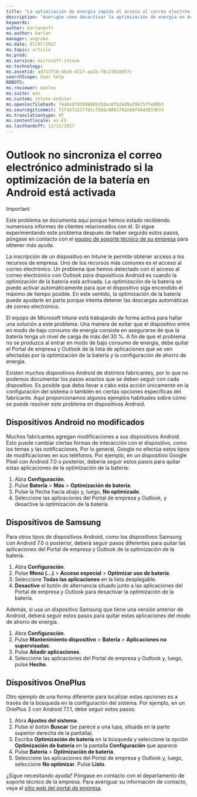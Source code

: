 ```yaml
---
title: "La optimización de energía impide el acceso al correo electrónico | Microsoft Docs"
description: "Averigüe cómo desactivar la optimización de energía en Android para asegurarse de que recibe el correo electrónico."
keywords: 
author: barlanmsft
ms.author: barlan
manager: angrobe
ms.date: 07/07/2017
ms.topic: article
ms.prod: 
ms.service: microsoft-intune
ms.technology: 
ms.assetid: ad713f18-40a9-421f-aa2b-f8c21028d57c
searchScope: User help
ROBOTS: 
ms.reviewer: maxles
ms.suite: ems
ms.custom: intune-enduser
ms.openlocfilehash: f4a6ed7d399806b2b8ac8fb24d9a29675ffe00b3
ms.sourcegitcommit: f2f147a1177d1cf5bbc8001701eb8f44dd833b7d
ms.translationtype: HT
ms.contentlocale: es-ES
ms.lasthandoff: 12/12/2017
---
```

# <a name="outlook-wont-sync-managed-email-when-battery-optimization-for-android-is-turned-on"></a>Outlook no sincroniza el correo electrónico administrado si la optimización de la batería en Android está activada

> [!IMPORTANT]
> Este problema se documenta aquí porque hemos estado recibiendo numerosos informes de clientes relacionados con él. Si sigue experimentando este problema después de haber seguido estos pasos, póngase en contacto con el [equipo de soporte técnico de su empresa](https://portal.manage.microsoft.com#HelpDeskDialog) para obtener más ayuda.

La inscripción de un dispositivo en Intune le permite obtener acceso a los recursos de empresa. Uno de los recursos más comunes es el acceso al correo electrónico. Un problema que hemos detectado con el acceso al correo electrónico con Outlook para dispositivos Android es cuando la optimización de la batería está activada. La optimización de la batería se puede activar automáticamente para que el dispositivo siga encendido el máximo de tiempo posible. En este sentido, la optimización de la batería puede ayudarle en parte porque intenta detener las descargas automáticas de correo electrónico.

El equipo de Microsoft Intune está trabajando de forma activa para hallar una solución a este problema. Una manera de evitar que el dispositivo entre en modo de bajo consumo de energía consiste en asegurarse de que la batería tenga un nivel de carga de más del 30 %. A fin de que el problema no se produzca al entrar en modo de bajo consumo de energía, debe quitar el Portal de empresa y Outlook de la lista de aplicaciones que se ven afectadas por la optimización de la batería y la configuración de ahorro de energía.

Existen muchos dispositivos Android de distintos fabricantes, por lo que no podemos documentar los pasos exactos que se deben seguir con cada dispositivo. Es posible que deba llevar a cabo esta acción únicamente en la configuración del sistema o también en ciertas opciones específicas del fabricante. Aquí proporcionamos algunos ejemplos habituales sobre cómo se puede resolver este problema en dispositivos Android.

## <a name="unmodified-android-devices"></a>Dispositivos Android no modificados

Muchos fabricantes agregan modificaciones a sus dispositivos Android. Esto puede cambiar ciertas formas de interacción con el dispositivo, como los temas y las notificaciones. Por lo general, Google no efectúa estos tipos de modificaciones en sus teléfonos. Por ejemplo, en un dispositivo Google Pixel con Android 7.0 o posterior, debería seguir estos pasos para quitar estas aplicaciones de la optimización de la batería:

1. Abra **Configuración**.
2. Pulse **Batería** > **Más** > **Optimización de batería**.
3. Pulse la flecha hacia abajo y, luego, **No optimizado**.
4. Seleccione las aplicaciones del Portal de empresa y Outlook, y desactive la optimización de la batería.

## <a name="samsung-devices"></a>Dispositivos de Samsung

Para otros tipos de dispositivos Android, como los dispositivos Samsung con Android 7.0 o posterior, deberá seguir pasos diferentes para quitar las aplicaciones del Portal de empresa y Outlook de la optimización de la batería.

1. Abra **Configuración**.
2. Pulse **Menú (...)**  >  **Acceso especial** > **Optimizar uso de batería**.
3. Seleccione **Todas las aplicaciones** en la lista desplegable.
4. **Desactive** el botón de alternancia situado junto a las aplicaciones del Portal de empresa y Outlook para desactivar la optimización de la batería.

Además, si usa un dispositivo Samsung que tiene una versión anterior de Android, deberá seguir estos pasos para quitar estas aplicaciones del modo de ahorro de energía.

1. Abra **Configuración**.
2. Pulse **Mantenimiento dispositivo** > **Batería** > **Aplicaciones no supervisadas**.
3. Pulse **Añadir aplicaciones**.
4. Seleccione las aplicaciones del Portal de empresa y Outlook y, luego, pulse **Hecho**.

## <a name="oneplus-devices"></a>Dispositivos OnePlus

Otro ejemplo de una forma diferente para localizar estas opciones es a través de la búsqueda en la configuración del sistema. Por ejemplo, en un OnePlus 3 con Android 7.1.1, debe seguir estos pasos: 

1. Abra **Ajustes del sistema**. 
2. Pulse el botón **Buscar** (se parece a una lupa, situada en la parte superior derecha de la pantalla). 
3. Escriba **Optimización de batería** en la búsqueda y seleccione la opción **Optimización de batería** en la pantalla **Configuración** que aparece. 
4. Pulse **Batería** > **Optimización de batería**.
5. Seleccione las aplicaciones del Portal de empresa y Outlook y, luego, seleccione **No optimizar**. Pulse **Listo**.

<!--On a OnePlus 5 device with Android 7.1.1, you would follow these steps to remove these apps from battery optimization:
1. Open **Settings**.
2. Tap **Battery** > **Battery optimization**.
3. Select the Company Portal and Outlook apps, then select **Don’t optimize**. Tap **Done**.-->

¿Sigue necesitando ayuda? Póngase en contacto con el departamento de soporte técnico de la empresa. Para averiguar su información de contacto, vaya al [sitio web del portal de empresa](https://portal.manage.microsoft.com#HelpDeskDialog).
